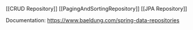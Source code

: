 [[CRUD Repository]]
[[PagingAndSortingRepository]]
[[JPA Repository]]

Documentation: https://www.baeldung.com/spring-data-repositories
